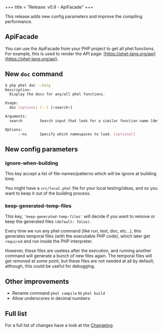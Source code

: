 +++
title = "Release: v0.9 - ApiFacade"
+++

This release adds new config parameters and improve the compiling performance.

## ApiFacade

You can use the ApiFacade from your PHP project to get all phel functions. For example, this is used to render the API page: [https://phel-lang.org/api](https://phel-lang.org/api).

## New `doc` command

```bash
$ php phel doc --help
Description:
  Display the docs for any/all phel functions.

Usage:
  doc [options] [--] [<search>]

Arguments:
  search        Search input that look for a similar function name [default: ""]

Options:
      --ns      Specify which namespaces to load. [optional]
```

## New config parameters

### ignore-when-building

This key accept a list of file-names/patterns which will be ignore at building time.

You might have a `src/local.phel` file for your local testing/ideas, and so you want to keep it out of the building process.

### keep-generated-temp-files

This key, `'keep-generated-temp-files'` will decide if you want to remove or keep the generated files `(default: false)`.

Every time we run any phel command (like run, test, doc, etc...), this generates temporal files (with the executable PHP code), which later get `required` and run inside the PHP interpreter.

However, these files are useless after the execution, and running another command will generate a bunch of new files again. The temporal files will get removed at some point, but these files are not needed at all by default; although, this could be useful for debugging.

## Other improvements

* Rename command `phel compile` to `phel build`
* Allow underscores in decimal numbers

## Full list

For a full list of changes have a look at the [Changelog](https://github.com/phel-lang/phel-lang/blob/master/CHANGELOG.md).
